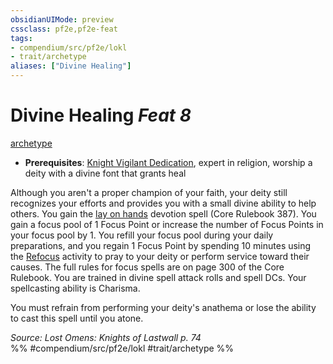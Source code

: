 ```yaml
---
obsidianUIMode: preview
cssclass: pf2e,pf2e-feat
tags:
- compendium/src/pf2e/lokl
- trait/archetype
aliases: ["Divine Healing"]
---
```

# Divine Healing  *Feat 8*  
[archetype](../../rules/traits/archetype.md)  

- **Prerequisites**: [Knight Vigilant Dedication](knight-vigilant-dedication-locg.md), expert in religion, worship a deity with a divine font that grants heal

Although you aren't a proper champion of your faith, your deity still recognizes your efforts and provides you with a small divine ability to help others. You gain the [lay on hands](../spells/lay-on-hands.md) devotion spell (Core Rulebook 387). You gain a focus pool of 1 Focus Point or increase the number of Focus Points in your focus pool by 1. You refill your focus pool during your daily preparations, and you regain 1 Focus Point by spending 10 minutes using the [Refocus](../../rules/actions/refocus.md) activity to pray to your deity or perform service toward their causes. The full rules for focus spells are on page 300 of the Core Rulebook. You are trained in divine spell attack rolls and spell DCs. Your spellcasting ability is Charisma.

You must refrain from performing your deity's anathema or lose the ability to cast this spell until you atone.

*Source: Lost Omens: Knights of Lastwall p. 74*  
%% #compendium/src/pf2e/lokl #trait/archetype %%
